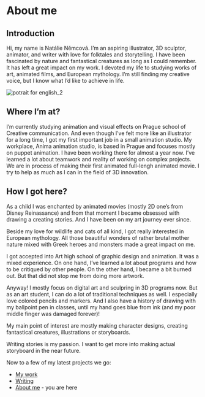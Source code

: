 # About me 

## Introduction 
Hi, my name is Natálie Němcová. 
I’m an aspiring illustrator, 3D sculptor, animator, and writer with love for folktales and storytelling. 
I have been fascinated by nature and fantastical creatures as long as I could remember. It has left a great impact on my work. 
I devoted my life to studying works of art, animated films, and European mythology. 
I’m still finding my creative voice, but I know what I’d like to achieve in life. 

![potrait for english_2](https://github.com/NatNight99/english-for-designers/assets/129601977/2d0206f5-93ac-4090-9506-7518df017507)


## Where I’m at?  
I’m currently studying animation and visual effects on Prague school of Creative communication. And even though I’ve felt more like an illustrator for a long time, I got my first important job in a small animation studio. My workplace, Anima animation studio, is based in Prague and focuses mostly on puppet animation. I have been working there for almost a year now. I’ve learned a lot about teamwork and reality of working on complex projects. We are in process of making their first animated full-lengh animated movie. I try to help as much as I can in the field of 3D innovation. 

## How I got here? 
As a child I was enchanted by animated movies (mostly 2D one’s from Disney Reinassance) and from that moment I became obsessed with drawing a creating stories. And I have been on my art journey ever since. 

Beside my love for wildlife and cats of all kind, I got really interested in European mythology. All those beautiful wonders of rather brutal mother nature mixed with Greek heroes and monsters made a great impact on me. 

I got accepted into Art high school of graphic design and animation. It was a mixed experience. On one hand, I’ve learned a lot about programs and how to be critiqued by other people. On the other hand, I became a bit burned out. But that did not stop me from doing more artwork.

Anyway! I mostly focus on digital art and sculpring in 3D programs now. But as an art student, I can do a lot of traditional techniques as well. I especially love colored pencils and markers. And I also have a history of drawing with my ballpoint pen in classes, until my hand goes blue from ink (and my poor middle finger was damaged forever)! 

My main point of interest are mostly making character designs, creating fantastical creatures, illustrations or storyboards.

Writing stories is my passion. I want to get more into making actual storyboard in the near future. 

Now to a few of my latest projects we go:
- [My work](My_work.md)
- [Writing](writing.md)
- [About me](About_me.md) - you are here
